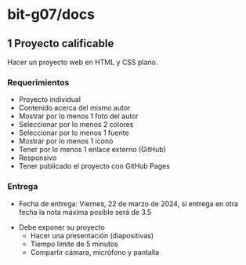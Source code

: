 # bit-g07/docs
## 1 Proyecto calificable
Hacer un proyecto web en HTML y CSS plano.
### Requerimientos
- Proyecto individual
- Contenido acerca del mismo autor
- Mostrar por lo menos 1 foto del autor
- Seleccionar por lo menos 2 colores
- Seleccionar por lo menos 1 fuente
- Mostrar por lo menos 1 icono
- Tener por lo menos 1 enlace externo (GitHub)
- Responsivo
- Tener publicado el proyecto con GitHub Pages
### Entrega
- Fecha de entrega: Viernes, 22 de marzo de 2024, si entrega en otra fecha la nota máxima posible será de 3.5
* Debe exponer su proyecto
  - Hacer una presentación (diapositivas)
  - Tiempo límite de 5 minutos
  - Compartir cámara, micrófono y pantalla
